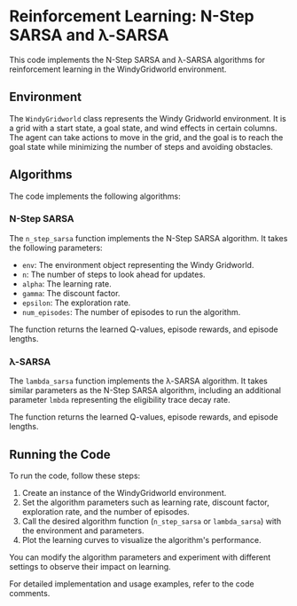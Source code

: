 # Reinforcement Learning: N-Step SARSA and λ-SARSA

This code implements the N-Step SARSA and λ-SARSA algorithms for reinforcement learning in the WindyGridworld environment.

## Environment

The `WindyGridworld` class represents the Windy Gridworld environment. It is a grid with a start state, a goal state, and wind effects in certain columns. The agent can take actions to move in the grid, and the goal is to reach the goal state while minimizing the number of steps and avoiding obstacles.

## Algorithms

The code implements the following algorithms:

### N-Step SARSA

The `n_step_sarsa` function implements the N-Step SARSA algorithm. It takes the following parameters:
- `env`: The environment object representing the Windy Gridworld.
- `n`: The number of steps to look ahead for updates.
- `alpha`: The learning rate.
- `gamma`: The discount factor.
- `epsilon`: The exploration rate.
- `num_episodes`: The number of episodes to run the algorithm.

The function returns the learned Q-values, episode rewards, and episode lengths.

### λ-SARSA

The `lambda_sarsa` function implements the λ-SARSA algorithm. It takes similar parameters as the N-Step SARSA algorithm, including an additional parameter `lmbda` representing the eligibility trace decay rate.

The function returns the learned Q-values, episode rewards, and episode lengths.

## Running the Code

To run the code, follow these steps:
1. Create an instance of the WindyGridworld environment.
2. Set the algorithm parameters such as learning rate, discount factor, exploration rate, and the number of episodes.
3. Call the desired algorithm function (`n_step_sarsa` or `lambda_sarsa`) with the environment and parameters.
4. Plot the learning curves to visualize the algorithm's performance.

You can modify the algorithm parameters and experiment with different settings to observe their impact on learning.

For detailed implementation and usage examples, refer to the code comments.


